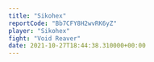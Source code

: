 ```yaml
---
title: "Sikohex"
reportCode: "Bb7CFY8H2wvRK6yZ"
player: "Sikohex"
fight: "Void Reaver"
date: 2021-10-27T18:44:38.310000+00:00
---
```

